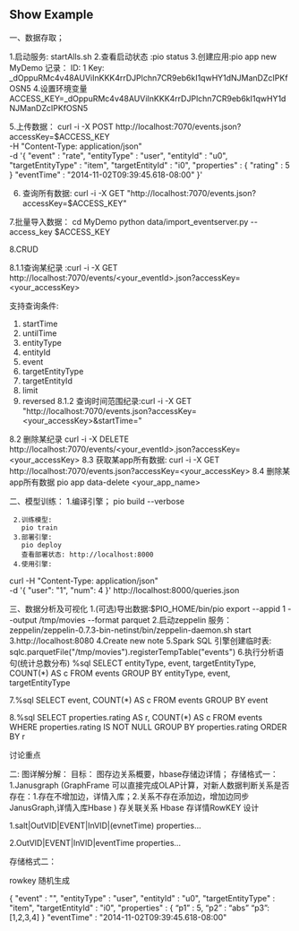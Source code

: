 
## Show Example

一、数据存取；

1.启动服务: startAlls.sh
2.查看启动状态 :pio status 
3.创建应用:pio app new MyDemo
   记录：
      ID: 1
      Key: _dOppuRMc4v48AUViInKKK4rrDJPlchn7CR9eb6kI1qwHY1dNJManDZcIPKfOSN5
4.设置环境变量 ACCESS_KEY=_dOppuRMc4v48AUViInKKK4rrDJPlchn7CR9eb6kI1qwHY1dNJManDZcIPKfOSN5




5.上传数据：
curl -i -X POST http://localhost:7070/events.json?accessKey=$ACCESS_KEY \
-H "Content-Type: application/json" \
-d '{
  "event" : "rate",
  "entityType" : "user",
  "entityId" : "u0",
  "targetEntityType" : "item",
  "targetEntityId" : "i0",
  "properties" : {
    "rating" : 5
  }
  "eventTime" : "2014-11-02T09:39:45.618-08:00"
}'

6. 查询所有数据:
curl -i -X GET "http://localhost:7070/events.json?accessKey=$ACCESS_KEY"

7.批量导入数据：
 cd MyDemo
python data/import_eventserver.py --access_key $ACCESS_KEY

8.CRUD

 8.1.1查询某纪录 :curl -i -X GET http://localhost:7070/events/<your_eventId>.json?accessKey=<your_accessKey>

 支持查询条件:
   1. startTime
   2. untilTime
   3. entityType
   4. entityId
   5. event
   6. targetEntityType
   7. targetEntityId
   8. limit
   9. reversed
 8.1.2 查询时间范围纪录:curl -i -X GET "http://localhost:7070/events.json?accessKey=<your_accessKey>&startTime=<time in ISO8601 format>"
 

 8.2 删除某纪录
   curl -i -X DELETE http://localhost:7070/events/<your_eventId>.json?accessKey=<your_accessKey>
 8.3 获取某app所有数据:
   curl -i -X GET http://localhost:7070/events.json?accessKey=<your_accessKey>
 8.4 删除某app所有数据
    pio app data-delete <your_app_name>

二、模型训练：
     1.编译引擎；
        pio build --verbose

     2.训练模型:
       pio train
     3.部署引擎:
       pio deploy
       查看部署状态: http://localhost:8000
     4.使用引擎:
 curl -H "Content-Type: application/json" \
-d '{ "user": "1", "num": 4 }' http://localhost:8000/queries.json
     

三、数据分析及可视化
   1.(可选)导出数据:$PIO_HOME/bin/pio export --appid 1 --output /tmp/movies --format parquet
   2.启动zeppelin 服务：
    zeppelin/zeppelin-0.7.3-bin-netinst/bin/zeppelin-daemon.sh start
   3.http://localhost:8080
   4.Create new note
   5.Spark SQL 引擎创建临时表:
     sqlc.parquetFile("/tmp/movies").registerTempTable("events")
   6.执行分析语句(统计总数分布)
    %sql
SELECT entityType, event, targetEntityType, COUNT(*) AS c FROM events
GROUP BY entityType, event, targetEntityType
   
   7.%sql
SELECT event, COUNT(*) AS c FROM events GROUP BY event

   8.%sql
SELECT properties.rating AS r, COUNT(*) AS c FROM events
WHERE properties.rating IS NOT NULL GROUP BY properties.rating ORDER BY r


讨论重点

二: 图详解分解：
    目标： 图存边关系概要，hbase存储边详情；
    存储格式一：
    1.Janusgraph (GraphFrame 可以直接完成OLAP计算，对新人数据判断关系是否存在：1.存在不增加边，详情入库；2.关系不存在添加边，增加边同步JanusGraph,详情入库Hbase ) 存关联关系
    Hbase 存详情RowKEY 设计

   1.salt|OutVID|EVENT|InVID|(evnetTime)    properties…

   2.OutVID|EVENT|InVID|eventTime         properties…


   存储格式二：

   rowkey 随机生成 

  {
  "event" : "",
  "entityType" : "user",
  "entityId" : "u0",
  "targetEntityType" : "item",
  "targetEntityId" : "i0",
  "properties" : {
    “p1” : 5,
    “p2” : “abs”
    “p3”:[1,2,3,4]
  }
  "eventTime" : "2014-11-02T09:39:45.618-08:00"
